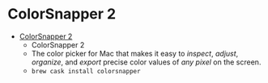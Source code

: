 # ColorSnapper 2
- [ColorSnapper 2](https://colorsnapper.com/)
  -  ColorSnapper 2
  - The color picker for Mac that makes it easy to <em>inspect</em>, <em>adjust</em>, <em>organize</em>, and <em>export</em> precise color values of <em>any pixel</em> on the screen.
  - `brew cask install colorsnapper`
